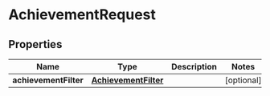 

# AchievementRequest



## Properties

| Name | Type | Description | Notes |
|------------ | ------------- | ------------- | -------------|
|**achievementFilter** | [**AchievementFilter**](AchievementFilter.md) |  |  [optional] |



